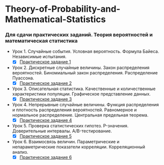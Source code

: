 # Theory-of-Probability-and-Mathematical-Statistics
### Для сдачи практических заданий. Теория вероятностей и математическая статистика
- Урок 1. Случайные события. Условная вероятность. Формула Байеса. Независимые испытания.
  - [X] [Практическое задание 1](https://github.com/Rusta12/Theory-of-Probability-and-Mathematical-Statistics/blob/main/HW_theory_and_mathematics_1.ipynb)
 
- Урок 2. Дискретные случайные величины. Закон распределения вероятностей. Биномиальный закон распределения. Распределение Пуассона.
  - [X] [Практическое задание 2](https://github.com/Rusta12/Theory-of-Probability-and-Mathematical-Statistics/blob/main/HW_theory_and_mathematics_2.ipynb)
  
- Урок 3. Описательная статистика. Качественные и количественные характеристики популяции. Графическое представление данных.
  - [X] [Практическое задание 3](https://github.com/Rusta12/Theory-of-Probability-and-Mathematical-Statistics/blob/main/HW_theory_and_mathematics_3.ipynb)

- Урок 4. Непрерывные случайные величины. Функция распределения и плотность распределения вероятностей. Равномерное и нормальное распределение. Центральная предельная теорема.
  - [X] [Практическое задание 4](https://github.com/Rusta12/Theory-of-Probability-and-Mathematical-Statistics/blob/main/HW_theory_and_mathematics_4.ipynb)
  
- Урок 5. Проверка статистических гипотез. P-значения. Доверительные интервалы. A/B-тестирование.
  - [X] [Практическое задание 5](https://github.com/Rusta12/Theory-of-Probability-and-Mathematical-Statistics/blob/main/HW_theory_and_mathematics_5.ipynb)
  
- Урок 6. Взаимосвязь величин. Параметрические и непараметрические показатели корреляции. Корреляционный анализ.
  - [X] [Практическое задание 6](https://github.com/Rusta12/Theory-of-Probability-and-Mathematical-Statistics/blob/main/HW_theory_and_mathematics_6_1.ipynb)
